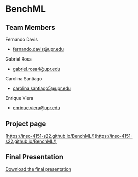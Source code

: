 # BenchML
## Team Members
Fernando Davis
- fernando.davis@upr.edu

Gabriel Rosa
- gabriel.rosa4@upr.edu

Carolina Santiago
- carolina.santiago5@upr.edu

Enrique Viera
- enrique.viera@upr.edu


## Project page
[https://inso-4151-s22.github.io/BenchML/](https://inso-4151-s22.github.io/BenchML/)


## Final Presentation
 [Download the final presentation](documentation/page/media/Capstone_Final_Presentation.pdf)